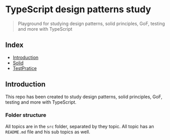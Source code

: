 # TypeScript design patterns study

> Playground for studying design patterns, solid principles, GoF, testing and more with TypeScript

## Index

* [Introduction](#introduction)
* [Solid](./SOLID/README.md)
* [TestPratice](./TestPratice/README.md)

## Introduction

This repo has been created to study design patterns, solid principles, GoF, testing and more with TypeScript.

### Folder structure

All topics are in the `src` folder, separated by they topic. All topic has an `README.md` file and his sub topics as well.
